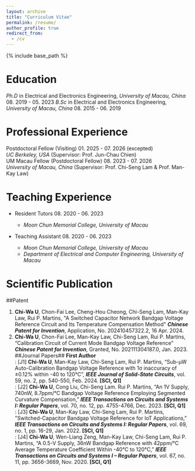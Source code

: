 ```yaml
---
layout: archive
title: "Curriculum Vitae"
permalink: /resume/
author_profile: true
redirect_from:
  - /cv
---
```


{% include base_path %}

# Education
 *Ph.D* in Electrical and Electronics Engineering, *University of Macau, China*	08. 2019 - 05. 2023
 *B.Sc* in Electrical and Electronics Engineering, *University of Macau, China*	08. 2015 - 06. 2019

# Professional Experience
 Postdoctoral Fellow (Visiting)	01. 2025 - 07. 2026 (excepted)<br />
   *UC Berkeley, USA* (Supervisor: Prof. Jun-Chau Chien)<br />
 UM Macau Fellow (Postdoctoral Fellow)		08. 2023 - 07. 2026<br />
   *University of Macau, China* (Supervisor: Prof. Chi-Seng Lam & Prof. Man-Kay Law)<br />

# Teaching Experience
* Resident Tutors	08. 2020 - 06. 2023
  * *Moon Chun Memorial College, University of Macau*

* Teaching Assistant 	08. 2020 - 06. 2023
  * *Moon Chun Memorial College, University of Macau*
  * *Department of Electrical and Computer Engineering, University of Macau*

# Scientific Publication
##Patent
  1. **Chi-Wa U**, Chon-Fai Lee, Cheng-Hou Cheong, Chi-Seng Lam, Man-Kay Law, Rui P. Martins, "A Switched Capacitor Network Bandgap Voltage Reference Circuit and Its Temperature Compensation Method" ***Chinese Patent for Invention***, Application, No. 202410457322.2, 16 Apr. 2024.
  2. **Chi-Wa U**, Chon-Fai Lee, Man-Kay Law, Chi-Seng Lam, Rui P. Martins, “Calibration Circuit of Current Mode Bandgap Voltage Reference” ***Chinese Patent for Invention***, Granted, No. 202111304187.0, Jan. 2023.
##Journal Papers##
**First Author**<br />
:   [J1] **Chi-Wa U**, Man-Kay Law, Chi-Seng Lam, Rui P. Martins, “Sub-μW Auto-Calibration Bandgap Voltage Reference with 1σ inaccuracy of ±0.12% within -40 to 120°C”, ***IEEE Journal of Solid-State Circuits***, vol. 59, no. 2, pp. 540-550, Feb. 2024. **[SCI, Q1]**<br />
:   [J2] **Chi-Wa U**, Cong Liu, Chi-Seng Lam. Rui P. Martins, “An 1V Supply, 740nW, 8.7ppm/℃ Bandgap Voltage Reference Employing Segmented Curvature Compensation,” ***IEEE Transactions on Circuits and Systems I: Regular Papers***, vol. 70, no. 12, pp. 4755-4766, Dec. 2023. **[SCI, Q1]**<br />
:   [J3] **Chi-Wa U**, Man-Kay Law, Chi-Seng Lam, Rui P. Martins, "Switched-Capacitor Bandgap Voltage Reference for IoT Applications," ***IEEE Transactions on Circuits and Systems I: Regular Papers***, vol. 69, no. 1, pp. 16-29, Jan. 2022. **[SCI, Q1]**<br />
:   [J4] **Chi-Wa U**, Wen-Liang Zeng, Man-Kay Law, Chi-Seng Lam, Rui P. Martins, “A 0.5-V Supply, 36nW Bandgap Reference with 42ppm/°C Average Temperature Coefficient Within -40°C to 120°C,” ***IEEE Transactions on Circuits and Systems I – Regular Papers***, vol. 67, no. 11, pp. 3656-3669, Nov. 2020. **[SCI, Q1]**<br />


